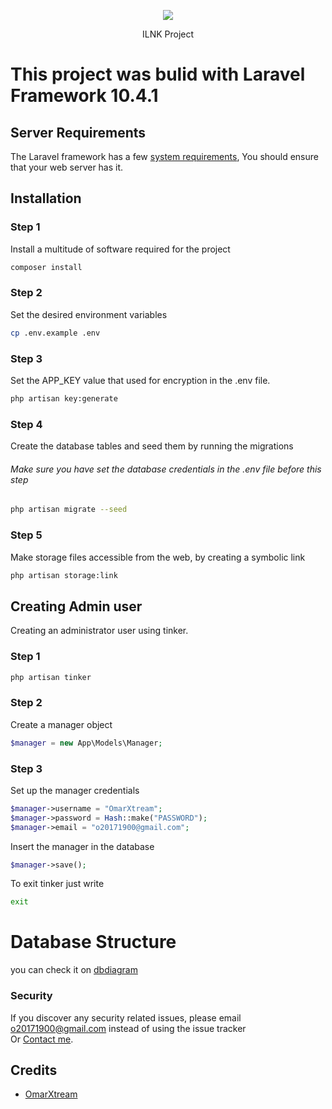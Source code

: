 <p align="center"><a href="https://ILNK.at/" target="_blank"><img src="https://f.top4top.io/p_26872zeys1.png"></a></p>
<p align="center">
ILNK Project<br>
</p>

# This project was bulid with Laravel Framework 10.4.1

## Server Requirements

The Laravel framework has a few [system requirements](https://laravel.com/docs/10.x/deployment#server-requirements), You should ensure that your web server has it.

## Installation

### Step 1

Install a multitude of software required for the project

```bash
composer install
```

### Step 2

Set the desired environment variables

```bash
cp .env.example .env
```

### Step 3

Set the APP_KEY value that used for encryption in the .env file.

```bash
php artisan key:generate
```

### Step 4

Create the database tables and seed them by running the migrations

###### Make sure you have set the database credentials in the .env file before this step

```bash
php artisan migrate --seed
```

### Step 5

Make storage files accessible from the web, by creating a symbolic link

```bash
php artisan storage:link
```



## Creating Admin user

Creating an administrator user using tinker.

### Step 1

```bash
php artisan tinker
```

### Step 2

Create a manager object

```php
$manager = new App\Models\Manager;
```

### Step 3

Set up the manager credentials

```php
$manager->username = "OmarXtream";
$manager->password = Hash::make("PASSWORD");
$manager->email = "o20171900@gmail.com";
```

Insert the manager in the database

```php
$manager->save();
```

To exit tinker just write

```bash
exit
```

# Database Structure
you can check it on [dbdiagram](https://dbdiagram.io/d/64308d338615191cfa8c43e4)

### Security

If you discover any security related issues, please email o20171900@gmail.com instead of using the issue tracker <br>
Or [Contact me](https://solo.to/omarxtream).

## Credits

-   [OmarXtream](https://github.com/OmarXtream)

